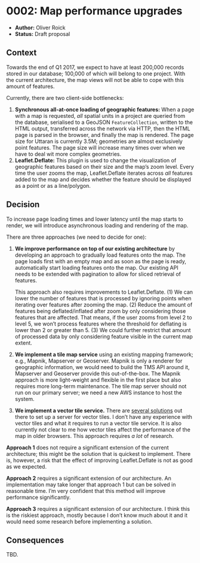 # 0002: Map performance upgrades

- **Author:** Oliver Roick
- **Status:** Draft proposal

## Context

Towards the end of Q1 2017, we expect to have at least 200,000 records stored in our database; 100,000 of which will belong to one project. With the current architecture, the map views will not be able to cope with this amount of features. 

Currently, there are two client-side bottlenecks:

1. **Synchronous all-at-once loading of geographic features:** When a page with a map is requested, _all_ spatial units in a project are queried from the database, serialised to a GeoJSON `FeatureCollection`, written to the HTML output, transferred across the network via HTTP, then the HTML page is parsed in the browser, and finally the map is rendered. The page size for Uttaran is currently 3.5M; geometries are almost exclusively point features. The page size will increase many times over when we have to deal wit more complex geometries.
2. **Leaflet.Deflate:** This plugin is used to change the visualization of geographic features based on their size and the map’s zoom level. Every time the user zooms the map, Leaflet.Deflate iterates across _all_ features added to the map and decides whether the feature should be displayed as a point or as a line/polygon. 

## Decision

To increase page loading times and lower latency until the map starts to render, we will introduce asynchronous loading and rendering of the map.

There are three approaches (we need to decide for one):

1. **We improve performance on top of our existing architecture** by developing an approach to gradually load features onto the map. The page loads first with an empty map and as soon as the page is ready, automatically start loading features onto the map. Our existing API needs to be extended with pagination to allow for sliced retrieval of features. 

    This approach also requires improvements to Leaflet.Deflate. (1) We can lower the number of features that is processed by ignoring points when iterating over features after zooming the map. (2) Reduce the amount of features being deflated/inflated after zoom by only considering those features that are affected. That means, if the user zooms from level 2 to level 5, we won’t process features where the threshold for deflating is lower than 2 or greater than 5. (3) We could further restrict that amount of processed data by only considering feature visible in the current map extent. 

2. **We implement a tile map service** using an existing mapping framework; e.g., Mapnik, Mapserver or Geoserver. Mapnik is only a renderer for geographic information, we would need to build the TMS API around it, Mapserver and Geoserver provide this out-of-the-box. The Mapnik approach is more light-weight and flexible in the first place but also requires more long-term maintenance. The tile map server should not run on our primary server; we need a new AWS instance to host the system.
3. **We implement a vector tile service.** There are [several solutions](https://github.com/mapbox/awesome-vector-tiles#servers) out there to set up a server for vector tiles. I don’t have any experience with vector tiles and what it requires to run a vector tile service. It is also currently not clear to me how vector tiles affect the performance of the map in older browsers. This approach requires _a lot_ of research. 

**Approach 1** does not require a significant extension of the current architecture; this might be the solution that is quickest to implement. There is, however, a risk that the effect of improving Leaflet.Deflate is not as good as we expected. 

**Approach 2** requires a significant extension of our architecture. An implementation may take longer that approach 1 but can be solved in reasonable time. I’m very confident that this method will improve performance significantly.

**Approach 3** requires a significant extension of our architecture. I think this is the riskiest approach, mostly because I don’t know much about it and it would need some research before implementing a solution. 

## Consequences

TBD. 
